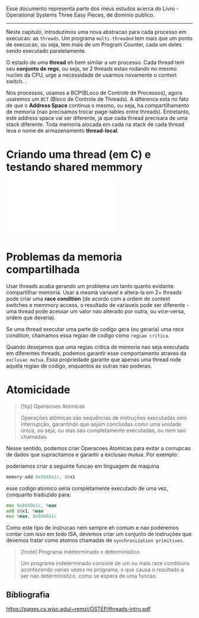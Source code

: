 Esse documento representa parte dos meus estudos acerca do Livro - Operational Systems  Three Easy Pieces, de dominio publico.

---

Neste capitulo, introduzimos uma nova abstracao para cada processo em execucao: as `threads`. Um programa `multi-threaded` tem mais que um ponto de execucao, ou seja, tem mais de um Program Counter, cada um deles sendo executado paralelamente.

O estado de uma **thread** eh bem similar a um processo. Cada thread tem seu __conjunto de regs__, ou seja, se 2 threads estao rodando no mesmo nucleo da CPU, urge a necessidade de usarmos novamente o context switch. .

Nos processos, usamos a BCP(BLoco de Controle de Processos), agora usaremos um `BCT` (Bloco de Controle de Threads).  A diferenca esta no fato de que o __Address Space__ continua o mesmo, ou seja, ha compartilhamento de memoria (nao precisamos trocar page-tables entre threads). Entretanto, este address space vai ser diferente, ja que cada thread precisara de uma stack diferente. Toda memoria alocada em cada na stack de cada thread leva o nome de armazenamento __thread-local__.

# Criando uma thread (em C) e testando shared memmory

![feito aqui](praticos/26-threads.c)
# Problemas da memoria compartilhada

Usar threads acaba gerando um problema um tanto quanto evidante: compartilhar memoria. Usar a mesma variavel e altera-la em 2+ threads pode criar uma __race condition__ (de acordo com a ordem de context switches e memmory access, o resultado de variaveis pode ser diferente - uma thread pode acessar um valor nao alterado por outra, ou vice-versa, ordem que deveria).

Se uma thread executar uma parte do codigo gera (ou geraria) uma _race condition_, chamamos essa regiao de codigo como `regiao critica`.

Quando desejamos que uma regiao critica de memoria nao seja executada em diferentes threads, podemos garantir esse comportamento atraves da `exclusao mutua`. Essa propriedade garante que apenas uma thread rode aquela regiao de codigo, enquantos as outras nao poderao.
# Atomicidade

> [!tip] Operacoes Atomicas
> 
> Operações atômicas são sequências de instruções executadas sem interrupção, garantindo que sejam concluídas como uma unidade única, ou seja, ou elas sao completamente executadas, ou nem sao chamadas.


Nesse sentido, podemos criar Operacoes Atomicas para evitar a corrupcao de dados que supracitamos e garantir a exclusao mutua. Por exemplo:

poderiamos criar a seguinte funcao em linguagem de maquina
```asm 
memory-add 0x8049a1c, $0x1
```

esse codigo atomico seria completamente executado de uma vez, conquanto traduzido para:

```asm 
mov 0x8049a1c, %eax
add $0x1, %eax
mov %eax, 0x8049a1c
```

Como este tipo de instrucao nem sempre eh comum e nao poderemos contar com isso em todo ISA, devemos criar um conjunto de instruções que devemos tratar como atomos chamadas de `synchronization primitives`.


> [!note] Programa indeterminado x deterministico
> 
> Um programa indeterminado consiste de um ou mais race conditions acontecendo varias vezes no programa, o que causa o resultado a ser nao deterministico, como se espera de uma funcao.

## Bibliografia 
https://pages.cs.wisc.edu/~remzi/OSTEP/threads-intro.pdf
